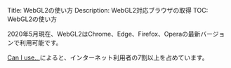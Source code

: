 Title: WebGL2の使い方
Description: WebGL2対応ブラウザの取得
TOC: WebGL2の使い方

2020年5月現在、WebGL2はChrome、Edge、Firefox、Operaの最新バージョンで利用可能です。

[Can I use...](https://caniuse.com/#feat=webgl2)によると、インターネット利用者の7割以上を占めています。
